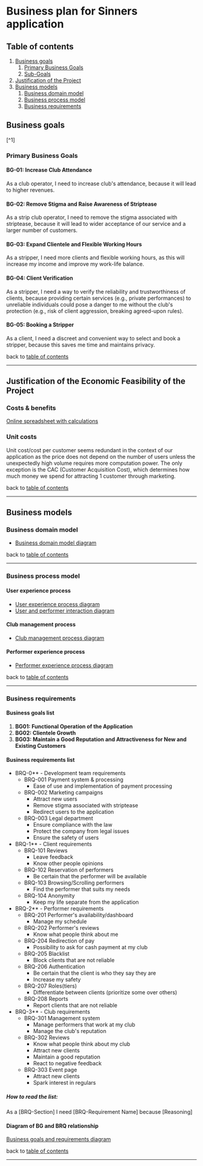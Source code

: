# Business plan for Sinners application

## Table of contents
1. [Business goals](#business-goals)
    1. [Primary Business Goals](#primary-business-goals)
    2. [Sub-Goals](#sub-goals)
2. [Justification of the Project](#justification-of-the-economic-feasibility-of-the-project)
3. [Business models](#business-models)
    1. [Business domain model](#business-domain-model)
    2. [Business process model](#business-process-model)
    3. [Business requirements](#business-requirements)

## Business goals
[^1]
### Primary Business Goals
#### BG-01: Increase Club Attendance
As a club operator, I need to increase club's attendance, because it will lead to higher revenues.

#### BG-02: Remove Stigma and Raise Awareness of Striptease
As a strip club operator, I need to remove the stigma associated with striptease, because it will lead to wider acceptance of our service and a larger number of customers.

#### BG-03: Expand Clientele and Flexible Working Hours
As a stripper, I need more clients and flexible working hours, as this will increase my income and improve my work-life balance.

#### BG-04: Client Verification
As a stripper, I need a way to verify the reliability and trustworthiness of clients, because providing certain services (e.g., private performances) to unreliable individuals could pose a danger to me without the club's protection (e.g., risk of client aggression, breaking agreed-upon rules).

#### BG-05: Booking a Stripper
As a client, I need a discreet and convenient way to select and book a stripper, because this saves me time and maintains privacy.

back to [table of contents](#table-of-contents)
___

## Justification of the Economic Feasibility of the Project
### Costs & benefits
[Online spreadsheet with calculations](https://docs.google.com/spreadsheets/d/1pfv0A_9-FDrhvn3mnXLFHf2NRknKj2LlisVipGCFNmk/edit?gid=164423424#gid=164423424)

### Unit costs
Unit cost/cost per customer seems redundant in the context of our application as the price does not depend on the number of users unless the unexpectedly high volume requires more computation power. The only exception is the CAC (Customer Acquisition Cost), which determines how much money we spend for attracting 1 customer through marketing.

back to [table of contents](#table-of-contents)
___

## Business models
### Business domain model
- [Business domain model diagram](https://github.com/GlycerolVeinz/sinSemestralWork/blob/consultation3/business/business/models/v0.0.2/Business%20Domain%20Model.pdf)

back to [table of contents](#table-of-contents)
___

### Business process model

#### User experience process
- [User experience process diagram](https://github.com/GlycerolVeinz/sinSemestralWork/blob/consultation3/business/business/models/v0.0.2/BPMcustomer.pdf)
- [User and performer interaction diagram](https://github.com/GlycerolVeinz/sinSemestralWork/blob/consultation3/business/business/models/v0.0.2/Buisness%20Proces%20Model%20v1.pdf)

#### Club management process
- [Club management process diagram](https://github.com/GlycerolVeinz/sinSemestralWork/blob/consultation3/business/business/models/v0.0.2/BPMmanager.pdf)

#### Performer experience process
- [Performer experience process diagram](https://github.com/GlycerolVeinz/sinSemestralWork/blob/consultation3/business/business/models/v0.0.2/BMPperformer.pdf)

back to [table of contents](#table-of-contents)
___

### Business requirements
#### Business goals list
1. **BG01: Functional Operation of the Application**
2. **BG02: Clientele Growth**
3. **BG03: Maintain a Good Reputation and Attractiveness for New and Existing Customers**

#### Business requirements list
- BRQ-0** - Development team requirements
    - BRQ-001 Payment system & processing
        - Ease of use and implementation of payment processing
    - BRQ-002 Marketing campaigns
        - Attract new users
        - Remove stigma associated with striptease
        - Redirect users to the application 
    - BRQ-003 Legal department
        - Ensure compliance with the law
        - Protect the company from legal issues
        - Ensure the safety of users
- BRQ-1** - Client requirements
    - BRQ-101 Reviews
        - Leave feedback
        - Know other people opinions
    - BRQ-102 Reservation of performers
        - Be certain that the performer will be available 
    - BRQ-103 Browsing/Scrolling performers
        - Find the performer that suits my needs
    - BRQ-104 Anonymity
        - Keep my life separate from the application 
- BRQ-2** - Performer requirements
    - BRQ-201 Performer's availability/dashboard
        - Manage my schedule
    - BRQ-202 Performer's reviews
        - Know what people think about me
    - BRQ-204 Redirection of pay
        - Possibility to ask for cash payment at my club 
    - BRQ-205 Blacklist
        - Block clients that are not reliable 
    - BRQ-206 Authentication
        - Be certain that the client is who they say they are
        - Increase my safety 
    - BRQ-207 Roles(tiers)
        - Differentiate between clients (prioritize some over others)
    - BRQ-208 Reports
        - Report clients that are not reliable
- BRQ-3** - Club requirements
    - BRQ-301 Management system
        - Manage performers that work at my club
        - Manage the club's reputation
    - BRQ-302 Reviews
        - Know what people think about my club
        - Attract new clients
        - Maintain a good reputation
        - React to negative feedback
    - BRQ-303 Event page
        - Attract new clients
        - Spark interest in regulars

##### *How to read the list:*
As a [BRQ-Section] I need [BRQ-Requirement Name] because [Reasoning]

#### Diagram of BG and BRQ relationship
[Business goals and requirements diagram](https://github.com/GlycerolVeinz/sinSemestralWork/blob/consultation3/business/business/models/v0.0.2/Business%20requirements.pdf)

back to [table of contents](#table-of-contents)
___
